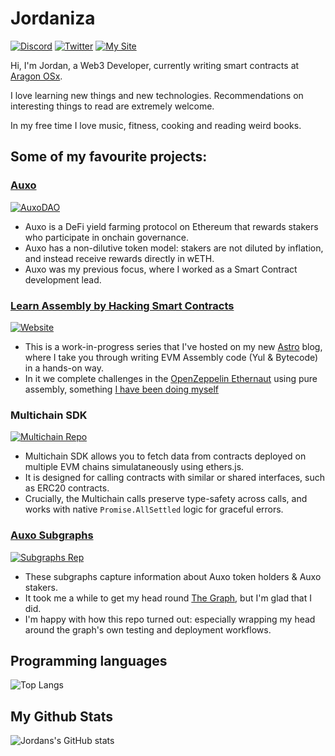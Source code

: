 # Jordaniza

<p> 
    <a href="https://discordapp.com/users/jordaniza#9868" target="_blank"><img alt="Discord"
        src="https://img.shields.io/badge/Discord-7289DA?style=for-the-badge&logo=discord&logoColor=white"/></a>
    <a href="https://twitter.com/jordanimran2" target="_blank"><img alt="Twitter"
        src="https://img.shields.io/badge/Twitter-1DA1F2?style=for-the-badge&logo=twitter&logoColor=white"/></a>
    <a href="https://jordaniza.com" target="_blank"><img alt="My Site"
        src="https://img.shields.io/badge/website-2F3C51?style=for-the-badge&logo=Website&logoColor=white"/></a>            
</p>

Hi, I'm Jordan, a Web3 Developer, currently writing smart contracts at [Aragon OSx](https://aragon.org/aragonosx). 

I love learning new things and new technologies. Recommendations on interesting things to read are extremely welcome.

In my free time I love music, fitness, cooking and reading weird books.

## Some of my favourite projects:

### [Auxo](https://auxo.fi)

<a href="https://github.com/AuxoDAO" target="_blank"><img alt="AuxoDAO"
src="https://img.shields.io/badge/GitHub-100000?style=for-the-badge&logo=github&logoColor=white"/></a>

- Auxo is a DeFi yield farming protocol on Ethereum that rewards stakers who participate in onchain governance.
- Auxo has a non-dilutive token model: stakers are not diluted by inflation, and instead receive rewards directly in wETH.
- Auxo was my previous focus, where I worked as a Smart Contract development lead.

### [Learn Assembly by Hacking Smart Contracts](https://jordaniza.netlify.app)

<a href="https://github.com/jordaniza/jordan-blog" target="_blank"><img alt="Website"
src="https://img.shields.io/badge/GitHub-100000?style=for-the-badge&logo=github&logoColor=white"/></a>

- This is a work-in-progress series that I've hosted on my new [Astro](https://astro.build/) blog, where I take you through writing EVM Assembly code (Yul & Bytecode) in a hands-on way.
- In it we complete challenges in the [OpenZeppelin Ethernaut](https://ethernaut.openzeppelin.com) using pure assembly, something [I have been doing myself](https://github.com/jordaniza/assemblynaut)

### Multichain SDK

<a href="https://github.com/pie-dao/monorepo/tree/main/libs/sdk-utils/multichain" target="_blank"><img alt="Multichain Repo"
src="https://img.shields.io/badge/GitHub-100000?style=for-the-badge&logo=github&logoColor=white"/></a>

- Multichain SDK allows you to fetch data from contracts deployed on multiple EVM chains simulataneously using ethers.js.
- It is designed for calling contracts with similar or shared interfaces, such as ERC20 contracts.
- Crucially, the Multichain calls preserve type-safety across calls, and works with native `Promise.AllSettled` logic for graceful errors.

### [Auxo Subgraphs](https://api.thegraph.com/subgraphs/name/jordaniza/auxo-staking/graphql)

<a href="https://github.com/jordaniza/auxo-staking-subgraph" target="_blank"><img alt="Subgraphs Rep"
src="https://img.shields.io/badge/GitHub-100000?style=for-the-badge&logo=github&logoColor=white"/></a>

- These subgraphs capture information about Auxo token holders & Auxo stakers.
- It took me a while to get my head round [The Graph](https://thegraph.com), but I'm glad that I did.
- I'm happy with how this repo turned out: especially wrapping my head around the graph's own testing and deployment workflows.

## Programming languages

![Top Langs](https://github-readme-stats-sigma-five.vercel.app/api/top-langs/?username=jordaniza&&hide=webassembly&layout=compact&langs_count=10&theme=dracula)

## My Github Stats

![Jordans's GitHub stats](https://github-readme-stats-sigma-five.vercel.app/api?username=jordaniza&layout=compact&theme=dracula&rank_icon=github&show_icons=true)

